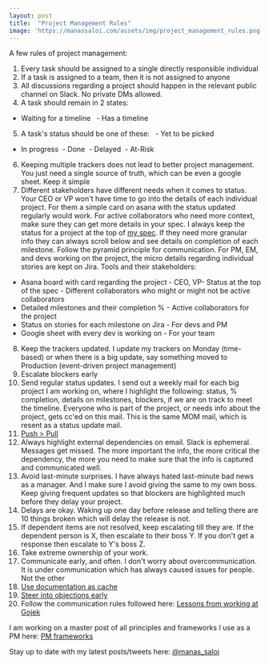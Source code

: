 ```yaml
---
layout: post
title:  "Project Management Rules"
image: 'https://manassaloi.com/assets/img/project_management_rules.png'
---
```


A few rules of project management:

1. Every task should be assigned to a single directly responsible individual 
2. If a task is assigned to a team, then it is not assigned to anyone
3. All discussions regarding a project should happen in the relevant public channel on Slack. No private DMs allowed.
4. A task should remain in 2 states:
  - Waiting for a timeline
  - Has a timeline
5. A task's status should be one of these:
  - Yet to be picked
  - In progress
  - Done
  - Delayed
  - At-Risk
6. Keeping multiple trackers does not lead to better project management. You just need a single source of truth, which can be even a google sheet. Keep it simple
7. Different stakeholders have different needs when it comes to status. Your CEO or VP won't have time to go into the details of each individual project. For them a simple card on asana with the status updated regularly would work. For active collaborators who need more context, make sure they can get more details in your spec. I always keep the status for a project at the top of [my spec](https://docs.google.com/document/d/1sUX-sm5qZ474PCQQUpvdi3lvvmWPluqHOyfXz3xKL2M/edit). If they need more granular info they can always scroll below and see details on completion of each milestone. Follow the pyramid principle for communication. For PM, EM, and devs working on the project, the micro details regarding individual stories are kept on Jira. Tools and their stakeholders:
  - Asana board with card regarding the project - CEO, VP- Status at the top of the spec - Different collaborators who might or might not be active collaborators
  - Detailed milestones and their completion % - Active collaborators for the project
  - Status on stories for each milestone on Jira - For devs and PM
  - Google sheet with every dev is working on - For your team 
8. Keep the trackers updated. I update my trackers on Monday (time-based) or when there is a big update, say something moved to Production (event-driven project management)
9. Escalate blockers early
10. Send regular status updates. I send out a weekly mail for each big project I am working on, where I highlight the following: status, % completion, details on milestones, blockers, if we are on track to meet the timeline. Everyone who is part of the project, or needs info about the project, gets cc'ed on this mail. This is the same MOM mail, which is resent as a status update mail.
11. [Push > Pull](https://manassaloi.com/2020/04/21/push-pull.html)
12. Always highlight external dependencies on email. Slack is ephemeral. Messages get missed. The more important the info, the more critical the dependency, the more you need to make sure that the info is captured and communicated well.
13. Avoid last-minute surprises. I have always hated last-minute bad news as a manager. And I make sure I avoid giving the same to my own boss. Keep giving frequent updates so that blockers are highlighted much before they delay your project.
14. Delays are okay. Waking up one day before release and telling there are 10 things broken which will delay the release is not.
15. If dependent items are not resolved, keep escalating till they are. If the dependent person is X, then escalate to their boss Y. If you don't get a response then escalate to Y's boss Z.
16. Take extreme ownership of your work.
17. Communicate early, and often. I don't worry about overcommunication. It is under communication which has always caused issues for people. Not the other
18. [Use documentation as cache](https://manassaloi.com/2020/04/19/documentation-cache.html)
19. [Steer into objections early](https://manassaloi.com/2020/02/22/steer-into-objection.html)
20. Follow the communication rules followed here: [Lessons from working at Gojek](https://manassaloi.com/2019/08/11/20-lessons-gojek.html)

I am working on a master post of all principles and frameworks I use as a PM here: [PM frameworks](https://manassaloi.com/2020/03/05/pm-frameworks.html)

Stay up to date with my latest posts/tweets here: [@manas_saloi](http://twitter.com/manas_saloi)
